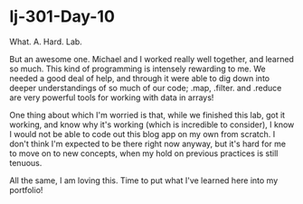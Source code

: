 # lj-301-Day-10

What. A. Hard. Lab.

But an awesome one. Michael and I worked really well together, and learned so much. This kind of programming is intensely rewarding to me. We needed a good deal of help, and through it were able to dig down into deeper understandings of so much of our code; .map, .filter. and .reduce are very powerful tools for working with data in arrays!

One thing about which I'm worried is that, while we finished this lab, got it working, and know why it's working (which is incredible to consider), I know I would not be able to code out this blog app on my own from scratch. I don't think I'm expected to be there right now anyway, but it's hard for me to move on to new concepts, when my hold on previous practices is still tenuous.

All the same, I am loving this. Time to put what I've learned here into my portfolio!
